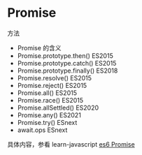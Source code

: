 # Promise

方法

- Promise 的含义
- Promise.prototype.then()  ES2015
- Promise.prototype.catch() ES2015
- Promise.prototype.finally()   ES2018
- Promise.resolve()         ES2015
- Promise.reject()          ES2015
- Promise.all()             ES2015
- Promise.race()            ES2015
- Promise.allSettled()          ES2020
- Promise.any()                 ES2021
- Promise.try()                 ESnext
- await.ops                     ESnext

具体内容，参看 learn-javascript [es6 Promise](https://github.com/cloudyan/learn-javascript/blob/master/es6/16.promise/readme.md)
